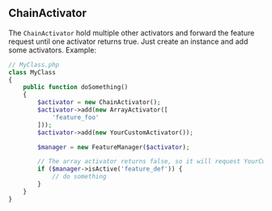 ChainActivator
-------------------------
The `ChainActivator` hold multiple other activators and forward the feature request until one activator returns true.
Just create an instance and add some activators. Example:

```php
// MyClass.php
class MyClass
{
    public function doSomething()
    {
        $activator = new ChainActivator();
        $activator->add(new ArrayActivator([
            'feature_foo'
        ]));
        $activator->add(new YourCustomActivator());

        $manager = new FeatureManager($activator);

        // The array activator returns false, so it will request YourCustomActivator.
        if ($manager->isActive('feature_def')) {
            // do something
        }
    }
}
```
